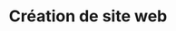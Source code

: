 ---
title: "Création de site web"
description: "Il est temps d'avoir une vitrine sur le monde" 
main:
  id: 1
  content: |
    Choisir Agence ELR, c'est choisir un service personnalisé et professionnel, garantissant des sites web de qualité, de la conception simple aux projets complexes, grâce à la technologie Astro et à l'intelligence artificielle.
  imgCard: "@/images/product-image-4.avif"
  imgMain: "@/images/product-image-main-4.avif"
  imgAlt: "Mockup boxes of assorted screw set"
tabs:
  - id: "tabs-with-card-item-1"
    dataTab: "#tabs-with-card-1"
    title: "Description"
  - id: "tabs-with-card-item-2"
    dataTab: "#tabs-with-card-2"
    title: "Specifications"
  - id: "tabs-with-card-item-3"
    dataTab: "#tabs-with-card-3"
    title: "Nos Sites"
longDescription:
  title: "Création de sites web"
  subTitle: |
    Chez Agence ELR, nous exploitons la puissance de la technologie Astro et de l'intelligence artificielle pour créer des sites web sur mesure, adaptés à vos besoins spécifiques. De la conception de sites simples à des projets web complexes, nous garantissons une expérience utilisateur optimale et une performance exceptionnelle. 
  btnTitle: "Contactez-nous pour en savoir plus"
  btnURL: "/contact"
descriptionList:
  - title: "Innovation et Technologie"
    subTitle: "Utilisation de la technologie Astro pour créer des sites web modernes et performants."
  - title: "Personnalisation"
    subTitle: "Des solutions sur mesure pour chaque client, adaptées à vos besoins spécifiques et à vos objectifs commerciaux."
  - title: "Expertise en IA"
    subTitle: "Intégration de l'intelligence artificielle pour optimiser votre présence en ligne et automatiser vos processus."
  - title: "Support et Accompagnement"
    subTitle: "Un service client dédié, disponible pour vous accompagner à chaque étape de votre projet web."

specificationsLeft:
  - title: "Sites Simples et Complexes"
    subTitle: "Nous créons des sites allant de la vitrine simple aux projets web complexes, adaptés à vos besoins."
  - title: "Technologie Astro"
    subTitle: "Exploitez les avantages de la technologie Astro pour une performance et une réactivité accrues."
  - title: "Intelligence Artificielle"
    subTitle: "Utilisation de l'IA pour améliorer l'expérience utilisateur et automatiser les processus."
  - title: "Personnalisation Totale"
    subTitle: "Des solutions entièrement personnalisées pour répondre à vos exigences spécifiques."

specificationsRight:
  - title: "Performance Optimale"
    subTitle: "Des sites web performants, garantissant une expérience utilisateur fluide et rapide."
  - title: "Sécurité Avancée"
    subTitle: "Mise en œuvre des meilleures pratiques en matière de sécurité pour protéger votre site web et vos données."
  - title: "Design Adaptatif"
    subTitle: "Des designs réactifs et adaptatifs pour une expérience optimale sur tous les appareils."
  - title: "Support Continu"
    subTitle: "Assistance et maintenance continue pour assurer le bon fonctionnement de votre site web."

blueprints:
  first: "@/images/services/Blueprint-web1.webp"
  second: "@/images/services/Blueprint-web2.webp"
slug: web
---